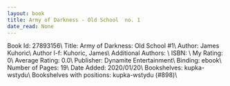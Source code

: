 ```yaml
---
layout: book
title: Army of Darkness - Old School  no. 1
date_read: None
---
```


Book Id: 27893156\ 
Title: Army of Darkness: Old School #1\ 
Author: James Kuhoric\ 
Author l-f: Kuhoric, James\ 
Additional Authors: \ 
ISBN: \ 
My Rating: 0\ 
Average Rating: 0.0\ 
Publisher: Dynamite Entertainment\ 
Binding: ebook\ 
Number of Pages: 19\ 
Date Added: 2020/01/20\ 
Bookshelves: kupka-wstydu\ 
Bookshelves with positions: kupka-wstydu (#898)\ 

